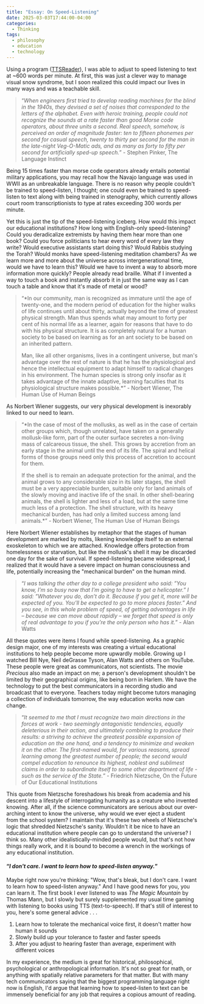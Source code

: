 ```yaml
---
title: "Essay: On Speed-Listening"
date: 2025-03-03T17:44:00-04:00
categories:
  - Thinking
tags:
  - philosophy
  - education
  - technology
---
```


Using a program ([TTSReader](https://www.majorgeeks.com/files/details/ttsreader.html)), I was able to adjust to speed listening to text at ~600 words per minute. At first, this was just a clever way to manage visual snow syndrome, but I soon realized this could impact our lives in many ways and was a teachable skill.

> “*When engineers first tried to develop reading machines for the blind in the 1940s, they devised a set of noises that corresponded to the letters of the alphabet. Even with heroic training, people could not recognize the sounds at a rate faster than good Morse code operators, about three units a second. Real speech, somehow, is perceived an order of magnitude faster: ten to fifteen phonemes per second for casual speech, twenty to thirty per second for the man in the late-night Veg-O-Matic ads, and as many as forty to fifty per second for artificially sped-up speech.*” - Stephen Pinker, The Language Instinct

Being 15 times faster than morse code operators already entails potential military applications, you may recall how the Navajo language was used in WWII as an unbreakable language. There is no reason why people couldn't be trained to speed-listen, I thought; one could even be trained to speed-listen to text along with being trained in stenography, which currently allows court room transcriptionists to type at rates exceeding 300 words per minute. 

Yet this is just the tip of the speed-listening iceberg. How would this impact our educational institutions? How long with English-only speed-listening? Could you deradicalize extremists by having them hear more than one book? Could you force politicians to hear every word of every law they write? Would executive assistants start doing this? Would Rabbis studying the Torah? Would monks have speed-listening meditation chambers? As we learn more and more about the universe across intergenerational time, would we have to learn this? Would we have to invent a way to absorb more information more quickly? People already read braille. What if I invented a way to touch a book and instantly absorb it in just the same way as I can touch a table and know that it's made of metal or wood?

> “*In our community, man is recognized as immature until the age of twenty-one, and the modern period of education for the higher walks of life continues until about thirty, actually beyond the time of greatest physical strength. Man thus spends what may amount to forty per cent of his normal life as a learner, again for reasons that have to do with his physical structure. It is as completely natural for a human society to be based on learning as for an ant society to be based on an inherited pattern.
> 
> Man, like all other organisms, lives in a contingent universe, but man's advantage over the rest of nature is that he has the physiological and hence the intellectual equipment to adapt himself to radical changes in his environment. The human species is strong only insofar as it takes advantage of the innate adaptive, learning faculties that its physiological structure makes possible.*” - Norbert Wiener, The Human Use of Human Beings

As Norbert Wiener suggests, our very physical development is inexorably linked to our need to learn. 

> “*In the case of most of the mollusks, as well as in the case of certain other groups which, though unrelated, have taken on a generally mollusk-like form, part of the outer surface secretes a non-living mass of calcareous tissue, the shell. This grows by accretion from an early stage in the animal until the end of its life. The spiral and helical forms of those groups need only this process of accretion to account for them.
> 
> If the shell is to remain an adequate protection for the animal, and the animal grows to any considerable size in its later stages, the shell must be a very appreciable burden, suitable only for land animals of the slowly moving and inactive life of the snail. In other shell-bearing animals, the shell is lighter and less of a load, but at the same time much less of a protection. The shell structure, with its heavy mechanical burden, has had only a limited success among land animals.*” - Norbert Wiener, The Human Use of Human Beings

Here Norbert Wiener establishes by metaphor that the stages of human development are marked by molts, likening knowledge itself to an external exoskeleton to which we are attached. Knowledge offers protection from homelessness or starvation, but like the mollusk's shell it may be discarded one day for the sake of survival. If speed-listening became widespread, I realized that it would have a severe impact on human consciousness and life, potentially increasing the "mechanical burden" on the human mind. 

> “*I was talking the other day to a college president who said: ”You know, I’m so busy now that I’m going to have to get a helicopter.” I said: ”Whatever you do, don’t do it. Because if you get it, more will be expected of you. You’ll be expected to go to more places faster.” And you see, in this whole problem of speed, of getting advantages in life – because we can move about rapidly – we forget that speed is only of real advantage to you if you’re the only person who has it.*” - Alan Watts

All these quotes were items I found while speed-listening. As a graphic design major, one of my interests was creating a virtual educational institutions to help people become more upwardly mobile. Growing up I watched Bill Nye, Neil deGrasse Tyson, Alan Watts and others on YouTube. These people were great as communicators, not scientists. The movie *Precious* also made an impact on me; a person's development shouldn't be limited by their geographical origins, like being born in Harlem. We have the technology to put the best communicators in a recording studio and broadcast that to everyone. Teachers today might become tutors managing a collection of individuals tomorrow, the way education works now can change. 

> “*It seemed to me that I must recognize two main directions in the forces at work - two seemingly antagonistic tendencies, equally deleterious in their action, and ultimately combining to produce their results: a striving to achieve the greatest possible expansion of education on the one hand, and a tendency to minimize and weaken it on the other. The first-named would, for various reasons, spread learning among the greatest number of people; the second would compel education to renounce its highest, noblest and sublimest claims in order to subordinate itself to some other department of life - such as the service of the State.*” - Friedrich Nietzsche, On the Future of Our Educational Institutions

This quote from Nietzsche foreshadows his break from academia and his descent into a lifestyle of interrogating humanity as a creature who invented knowing. After all, if the science communicators are serious about our over-arching intent to know the universe, why would we ever eject a student from the school system? I maintain that it's these two wheels of Nietzsche's logic that shredded Nietzsche's sanity. Wouldn't it be nice to have an educational institution where people can go to understand the universe? I think so. Many other idealistically-minded people would, but that's not how things really work, and it is bound to become a wrench in the workings of any educational institution.


#### “*I don't care. I want to learn how to speed-listen anyway.*”  


Maybe right now you're thinking: "Wow, that's bleak, but I don't care. I want to learn how to speed-listen anyway." And I have good news for you, you can learn it. The first book I ever listened to was *The Magic Mountain* by Thomas Mann, but I slowly but surely supplemented my usual time gaming with listening to books using TTS (text-to-speech). If that's still of interest to you, here's some general advice . . . 

1. Learn how to tolerate the mechanical voice first, it doesn't matter how human it sounds
2. Slowly build up your tolerance to faster and faster speeds
3. After you adjust to hearing faster than average, experiment with different voices

In my experience, the medium is great for historical, philosophical, psychological or anthropological information. It's not so great for math, or anything with spatially relative parameters for that matter. But with many tech communicators saying that the biggest programming language right now is English, I'd argue that learning how to speed-listen to text can be immensely beneficial for any job that requires a copious amount of reading. 